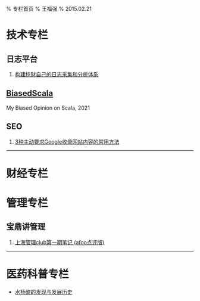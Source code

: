 % 专栏首页
% 王福强
% 2015.02.21


# 技术专栏

## 日志平台

1. [构建挖财自己的日志采集和分析体系](columns/tec/logging-platform-spec.html)

## [BiasedScala](https://biasedscala.github.io/)

My Biased Opinion on Scala, 2021

## SEO

1. [3种主动要求Google收录网站内容的常用方法](columns/seo/three-ways-to-submit-sitemap.html)



---

# 财经专栏

# 管理专栏

## 宝鼎讲管理

1. [上海管理club第一期笔记 (afoo点评版)](columns/mgt/2015-02-02-上海管理club第一期笔记.html)


---

# 医药科普专栏

- [水杨酸的发现与发展历史]()





